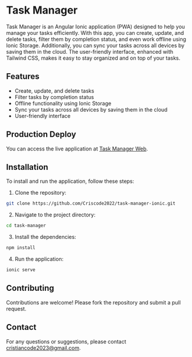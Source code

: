# Task Manager

Task Manager is an Angular Ionic application (PWA) designed to help you manage your tasks efficiently. With this app, you can create, update, and delete tasks, filter them by completion status, and even work offline using Ionic Storage. Additionally, you can sync your tasks across all devices by saving them in the cloud. The user-friendly interface, enhanced with Tailwind CSS, makes it easy to stay organized and on top of your tasks.

## Features

- Create, update, and delete tasks
- Filter tasks by completion status
- Offline functionality using Ionic Storage
- Sync your tasks across all devices by saving them in the cloud
- User-friendly interface

## Production Deploy

You can access the live application at [Task Manager Web](https://task-manager-cristiancode.netlify.app).

## Installation

To install and run the application, follow these steps:

1. Clone the repository:

```bash
git clone https://github.com/Criscode2022/task-manager-ionic.git
```

2. Navigate to the project directory:

```bash
cd task-manager
```

3. Install the dependencies:

```bash
npm install
```

4. Run the application:

```bash
ionic serve
```

## Contributing

Contributions are welcome! Please fork the repository and submit a pull request.

## Contact

For any questions or suggestions, please contact [cristiancode2023@gmail.com](mailto:cristiancode2023@gmail.com).

